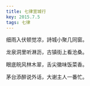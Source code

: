 ```yaml
---
title: 七律宣城行
key: 2015.7.5
tags: 七律
---
```


细雨入伏顿觉凉，詩城小聚几同窗。

龙泉洞里听淋沥，古镇街上看沧桑。

眼底皖风林木翠，舌尖徽味饭菜香。

茅台添醉说外话，大谢主人一番忙。

</br>

